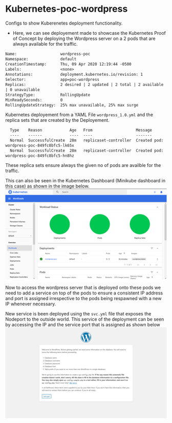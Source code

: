 # Kubernetes-poc-wordpress <br>
Configs to show Kuberenetes deployment functionality.

- Here, we can see deployement made to showcase the Kubernetes Proof of Concept by deploying the Wordpress server on a 2 pods that are always available for the traffic.
```
Name:                   wordpress-poc
Namespace:              default
CreationTimestamp:      Thu, 09 Apr 2020 12:19:44 -0500
Labels:                 <none>
Annotations:            deployment.kubernetes.io/revision: 1
Selector:               app=poc-wordpress
Replicas:               2 desired | 2 updated | 2 total | 2 available | 0 unavailable
StrategyType:           RollingUpdate
MinReadySeconds:        0
RollingUpdateStrategy:  25% max unavailable, 25% max surge
```


Kubernetes deployement from a YAML File `wordpress_1.0.yml` and the replica sets that are created by the Deployement.

```
  Type    Reason            Age   From                   Message
  ----    ------            ----  ----                   -------
  Normal  SuccessfulCreate  28m   replicaset-controller  Created pod: wordpress-poc-849fc8bfc5-lk65x
  Normal  SuccessfulCreate  28m   replicaset-controller  Created pod: wordpress-poc-849fc8bfc5-hn8hz
  ```
  
  These replica sets ensure always the given no of pods are availble for the traffic.
  
  This can also be seen in the Kubernetes Dashboard (Minikube dashboard in this case) as shown in the image below.<br>
![Minikube Dashboard](img/1.png)

Now to access the wordpress server that is deployed onto these pods we need to add a service on top of the pods to ensure a consistent IP address and port is assigned irrespective to the pods being respawned with a new IP whenever necessary. <br>

New service is been deployed using the `svc.yml` file that exposes the Nodeport to the outside world.
This service of the deployment can be seen by accessing the IP and the service port that is assigned as shown below<br>
![Wordpress Service](img/3.png)
